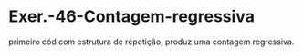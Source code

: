 # Exer.-46-Contagem-regressiva
primeiro cód com estrutura de repetição, produz uma contagem regressiva.